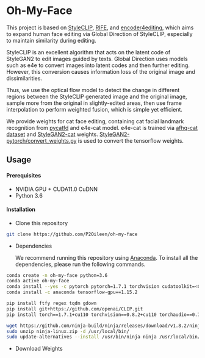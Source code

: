 # Oh-My-Face

This project is based on [StyleCLIP](https://github.com/orpatashnik/StyleCLIP), [RIFE](https://github.com/hzwer/arxiv2020-RIFE), and [encoder4editing](https://github.com/omertov/encoder4editing), which aims to expand human face editing via Global Direction of StyleCLIP, especially to maintain similarity during editing. 

StyleCLIP is an excellent algorithm that acts on the latent code of StyleGAN2 to edit images guided by texts. Global Direction uses models such as e4e to convert images into latent codes and then further editing. However, this conversion causes information loss of the original image and dissimilarities.

Thus, we use the optical flow model to detect the change in different regions between the StyleCLIP generated image and the original image, sample more from the original in slightly-edited areas, then use frame interpolation to perform weighted fusion, which is simple yet efficient.

We provide weights for cat face editing, containing cat facial landmark recognition from [pycatfd](https://github.com/marando/pycatfd) and e4e-cat model. e4e-cat is trained via [afhq-cat dataset](https://github.com/clovaai/stargan-v2#animal-faces-hq-dataset-afhq) and [StyleGAN2-cat](https://github.com/NVlabs/stylegan2) weights. [StyleGAN2-pytorch/convert_weights.py](https://github.com/rosinality/stylegan2-pytorch/blob/master/convert_weight.py) is used to convert the tensorflow weights.

## Usage

#### Prerequisites

* NVIDIA GPU + CUDA11.0 CuDNN
* Python 3.6

#### Installation

* Clone this repository

```bash
git clone https://github.com/P2Oileen/oh-my-face
```

* Dependencies

  We recommend running this repository using [Anaconda](https://docs.anaconda.com/anaconda/install/). To install all the dependencies, please run the following commands.

```bash
conda create -n oh-my-face python=3.6
conda active oh-my-face
conda install --yes -c pytorch pytorch=1.7.1 torchvision cudatoolkit=<CUDA_VERSION>
conda install -c anaconda tensorflow-gpu==1.15.2

pip install ftfy regex tqdm gdown
pip install git+https://github.com/openai/CLIP.git
pip install torch==1.7.1+cu110 torchvision==0.8.2+cu110 torchaudio==0.7.2 -f https://download.pytorch.org/whl/torch_stable.html

wget https://github.com/ninja-build/ninja/releases/download/v1.8.2/ninja-linux.zip
sudo unzip ninja-linux.zip -d /usr/local/bin/
sudo update-alternatives --install /usr/bin/ninja ninja /usr/local/bin/ninja 1 --force
```

* Download Weights

```

```

